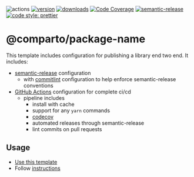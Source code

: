 ![actions][actions-badge]
[![version][version-badge]][package] [![downloads][downloads-badge]][npmtrends]
[![Code Coverage][coverage-badge]][coverage]
[![semantic-release][semantic-release-badge]][semantic-release]
[![code style: prettier][prettier-badge]][prettier]

# @comparto/package-name

<!-- ![description starts here] -->

This template includes configuration for publishing a library end two end. It includes:

- [semantic-release][semantic-release] configuration
  - with [commitlint][commitlint] configuration to help enforce semantic-release conventions
- [GitHub Actions][github-actions] configuration for complete ci/cd
  - pipeline includes
    - install with cache
    - support for any `yarn` commands
    - [codecov][codecov]
    - automated releases through semantic-release
    - lint commits on pull requests

<!-- ![description ends here] -->

## Usage

<!-- ![usage starts here] -->

- [Use this template][use-template]
- Follow [instructions][docs-instructions]

<!-- ![usage ends here] -->

[actions-badge]: https://img.shields.io/github/workflow/status/comparto/package-name/cicd?label=actions&logo=github-actions&style=flat-square
[version-badge]: https://img.shields.io/npm/v/@comparto/package-name.svg?logo=npm&style=flat-square
[package]: https://www.npmjs.com/package/@comparto/package-name
[downloads-badge]: https://img.shields.io/npm/dm/@comparto/package-name.svg?logo=npm&style=flat-square
[npmtrends]: http://www.npmtrends.com/@comparto/package-name
[semantic-release]: https://semantic-release.gitbook.io/semantic-release/
[semantic-release-badge]: https://img.shields.io/badge/%20%20%F0%9F%93%A6%F0%9F%9A%80-semantic--release-e10079.svg?style=flat-square
[coverage-badge]: https://img.shields.io/codecov/c/github/comparto/package-name.svg?style=flat-square
[coverage]: https://codecov.io/github/comparto/package-name
[prettier-badge]: https://img.shields.io/badge/code_style-prettier-ff69b4.svg?style=flat-square
[prettier]: https://github.com/prettier/prettier
[commitlint]: https://commitlint.js.org/#/
[github-actions]: https://github.com/features/actions
[codecov]: https://codecov.io/
[use-template]: https://github.com/jimmy-guzman/library-template/generate
[docs-instructions]: ./docs/INSTRUCTIONS.md

